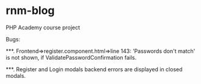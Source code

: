 # rnm-blog
PHP Academy course project

Bugs:

***. Frontend=>register.component.html=>line 143:
'Passwords don't match' is not shown, if ValidatePasswordConfirmation fails.

***. Register and Login modals backend errors are displayed in closed modals.